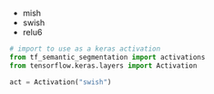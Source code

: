 - mish
- swish
- relu6

```python
# import to use as a keras activation
from tf_semantic_segmentation import activations
from tensorflow.keras.layers import Activation

act = Activation("swish")
```